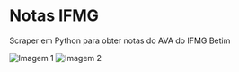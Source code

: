 # Notas IFMG
Scraper em Python para obter notas do AVA do IFMG Betim

![Imagem 1](https://i.imgur.com/3x41X79.png)
![Imagem 2](https://i.imgur.com/6ruJ7cE.png)
